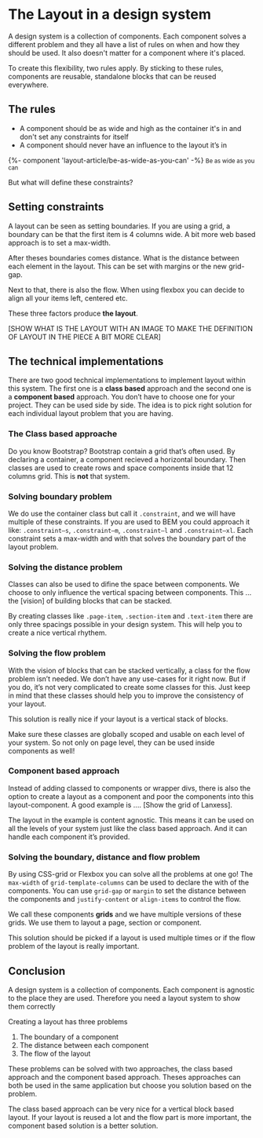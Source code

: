 # The Layout in a design system

A design system is a collection of components. Each component solves a different problem and they all have a list of rules on when and how they should be used. It also doesn't matter for a component where it's placed.

To create this flexibility, two rules apply. By sticking to these rules, components are reusable, standalone blocks that can be reused everywhere.

## The rules

* A component should be as wide and high as the container it's in and don't set any constraints for itself
* A component should never have an influence to the layout it’s in

<div class="article__main-item">
  {%- component 'layout-article/be-as-wide-as-you-can' -%}
  <small>Be as wide as you can</small>
</div>

But what will define these constraints?

## Setting constraints

A layout can be seen as setting boundaries. If you are using a grid, a boundary can be that the first item is 4 columns wide. A bit more web based approach is to set a max-width.

After theses boundaries comes distance. What is the distance between each element in the layout. This can be set with margins or the new grid-gap.

Next to that, there is also the flow. When using flexbox you can decide to align all your items left, centered etc.

These three factors produce **the layout**.

[SHOW WHAT IS THE LAYOUT WITH AN IMAGE TO MAKE THE DEFINITION OF LAYOUT IN THE PIECE A BIT MORE CLEAR]

## The technical implementations

There are two good technical implementations to implement layout within this system. The first one is a **class based** approach and the second one is a **component based** approach. You don’t have to choose one for your project. They can be used side by side. The idea is to pick right solution for each individual layout problem that you are having.

### The Class based approache

Do you know Bootstrap? Bootstrap contain a grid that’s often used. By declaring a container, a component recieved a horizontal boundary. Then classes are used to create rows and space components inside that 12 columns grid. This is **not** that system.

### Solving boundary problem

We do use the container class but call it `.constraint`, and we will have multiple of these constraints. If you are used to BEM you could approach it like: `.constraint—s`, `.constraint—m`, `.constraint—l` and `.constraint—xl`. Each constraint sets a max-width and with that solves the boundary part of the layout problem.

### Solving the distance problem

Classes can also be used to difine the space between components. We choose to only influence the vertical spacing between components. This ... the [vision] of building blocks that can be stacked.

By creating classes like `.page-item`, `.section-item` and `.text-item` there are only three spacings possible in your design system. This will help you to create a nice vertical rhythem.

### Solving the flow problem

With the vision of blocks that can be stacked vertically, a class for the flow problem isn’t needed. We don’t have any use-cases for it right now. But if you do, it’s not very complicated to create some classes for this. Just keep in mind that these classes should help you to improve the consistency of your layout.

This solution is really nice if your layout is a vertical stack of blocks.

Make sure these classes are globally scoped and usable on each level of your system. So not only on page level, they can be used inside components as well!

### Component based approach

Instead of adding classed to components or wrapper divs, there is also the option to create a layout as a component and poor the components into this layout-component. A good example is .... [Show the grid of Lanxess].

The layout in the example is content agnostic. This means it can be used on all the levels of your system just like the class based approach. And it can handle each component it’s provided.

### Solving the boundary, distance and flow problem

By using CSS-grid or Flexbox you can solve all the problems at one go! The `max-width` of `grid-template-columns` can be used to declare the with of the components. You can use `grid-gap` or `margin` to set the distance between the components and `justify-content` or `align-items` to control the flow.

We call these components **grids** and we have multiple versions of these grids. We use them to layout a page, section or component.

This solution should be picked if a layout is used multiple times or if the flow problem of the layout is really important.

## Conclusion

A design system is a collection of components. Each component is agnostic to the place they are used. Therefore you need a layout system to show them correctly

Creating a layout has three problems

1. The boundary of a component
2. The distance between each component
3. The flow of the layout

These problems can be solved with two approaches, the class based approach and the component based approach. Theses approaches can both be used in the same application but choose you solution based on the problem.

The class based approach can be very nice for a vertical block based layout. If your layout is reused a lot and the flow part is more important, the component based solution is a better solution.
